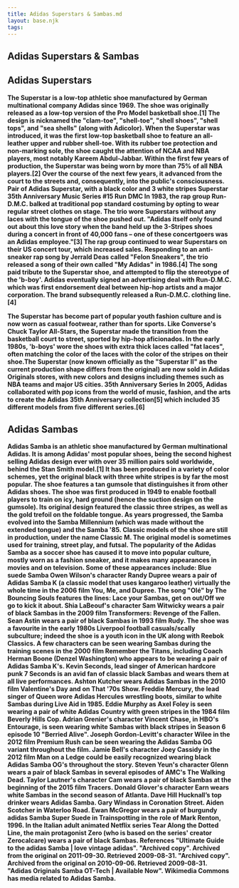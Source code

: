```yaml
---
title: Adidas Superstars & Sambas.md
layout: base.njk
tags:  
---
```




<!DOCTYPE html>
<html>


<div class="group">
<section>
  <h1>Adidas Superstars & Sambas</h1>
  <h2>Adidas Superstars</h2>
  <p><b>The Superstar is a low-top athletic shoe manufactured by German multinational company Adidas since 1969. The shoe was originally released as a low-top version of the Pro Model basketball shoe.[1] The design is nicknamed the "clam-toe", "shell-toe", "shell shoes", "shell tops", and "sea shells" (along with Adicolor).
When the Superstar was introduced, it was the first low-top basketball shoe to feature an all-leather upper and rubber shell-toe. With its rubber toe protection and non-marking sole, the shoe caught the attention of NCAA and NBA players, most notably Kareem Abdul-Jabbar. Within the first few years of production, the Superstar was being worn by more than 75% of all NBA players.[2] Over the course of the next few years, it advanced from the court to the streets and, consequently, into the public's consciousness.
Pair of Adidas Superstar, with a black color and 3 white stripes
Superstar 35th Anniversary Music Series #15 Run DMC
In 1983, the rap group Run-D.M.C. balked at traditional pop standard costuming by opting to wear regular street clothes on stage. The trio wore Superstars without any laces with the tongue of the shoe pushed out. "Adidas itself only found out about this love story when the band held up the 3-Stripes shoes during a concert in front of 40,000 fans – one of these concertgoers was an Adidas employee."[3] The rap group continued to wear Superstars on their US concert tour, which increased sales. Responding to an anti-sneaker rap song by Jerrald Deas called "Felon Sneakers", the trio released a song of their own called "My Adidas" in 1986.[4] The song paid tribute to the Superstar shoe, and attempted to flip the stereotype of the 'b-boy'. Adidas eventually signed an advertising deal with Run-D.M.C. which was first endorsement deal between hip-hop artists and a major corporation. The brand subsequently released a Run-D.M.C. clothing line.[4]

<img src="https://place-hold.it/600" alt="">

The Superstar has become part of popular youth fashion culture and is now worn as casual footwear, rather than for sports. Like Converse's Chuck Taylor All-Stars, the Superstar made the transition from the basketball court to street, sported by hip-hop aficionados. In the early 1980s, 'b-boys' wore the shoes with extra thick laces called "fat laces", often matching the color of the laces with the color of the stripes on their shoe.The Superstar (now known officially as the "Superstar II" as the current production shape differs from the original) are now sold in Adidas Originals stores, with new colors and designs including themes such as NBA teams and major US cities.
35th Anniversary Series
In 2005, Adidas collaborated with pop icons from the world of music, fashion, and the arts to create the Adidas 35th Anniversary collection[5] which included 35 different models from five different series.[6]
<img src="https://place-hold.it/600" alt="">
<h2>Adidas Sambas</h2>
Adidas Samba is an athletic shoe manufactured by German multinational Adidas. It is among Adidas' most popular shoes, being the second highest selling Adidas design ever with over 35 million pairs sold worldwide, behind the Stan Smith model.[1] It has been produced in a variety of color schemes, yet the original black with three white stripes is by far the most popular. The shoe features a tan gumsole that distinguishes it from other Adidas shoes.
The shoe was first produced in 1949 to enable football players to train on icy, hard ground (hence the suction design on the gumsole). Its original design featured the classic three stripes, as well as the gold trefoil on the foldable tongue. As years progressed, the Samba evolved into the Samba Millennium (which was made without the extended tongue) and the Samba '85. Classic models of the shoe are still in production, under the name Classic M. The original model is sometimes used for training, street play, and futsal.
The popularity of the Adidas Samba as a soccer shoe has caused it to move into popular culture, mostly worn as a fashion sneaker, and it makes many appearances in movies and on television. Some of these appearances include:
Blue suede Samba
Owen Wilson's character Randy Dupree wears a pair of Adidas Samba K (a classic model that uses kangaroo leather) virtually the whole time in the 2006 film You, Me, and Dupree.
The song "Olé" by The Bouncing Souls features the lines: Lace your Sambas, get on out/Off we go to kick it about.
Shia LaBeouf's character Sam Witwicky wears a pair of black Sambas in the 2009 film Transformers: Revenge of the Fallen.
Sean Astin wears a pair of black Sambas in 1993 film Rudy.
The shoe was a favourite in the early 1980s Liverpool football casuals/scally subculture; indeed the shoe is a youth icon in the UK along with Reebok Classics.
A few characters can be seen wearing Sambas during the training scenes in the 2000 film Remember the Titans, including Coach Herman Boone (Denzel Washington) who appears to be wearing a pair of Adidas Samba K's.
Kevin Seconds, lead singer of American hardcore punk 7 Seconds is an avid fan of classic black Sambas and wears them at all live performances.
Ashton Kutcher wears Adidas Sambas in the 2010 film Valentine's Day and on That '70s Show.
Freddie Mercury, the lead singer of Queen wore Adidas Hercules wrestling boots, similar to white Sambas during Live Aid in 1985.
Eddie Murphy as Axel Foley is seen wearing a pair of white Adidas Country with green stripes in the 1984 film Beverly Hills Cop.
Adrian Grenier's character Vincent Chase, in HBO's Entourage, is seen wearing white Sambas with black stripes in Season 6 episode 10 "Berried Alive".
Joseph Gordon-Levitt's character Wilee in the 2012 film Premium Rush can be seen wearing the Adidas Samba OG variant throughout the film.
Jamie Bell's character Joey Cassidy in the 2012 film Man on a Ledge could be easily recognized wearing black Adidas Samba OG's throughout the story.
Steven Yeun's character Glenn wears a pair of black Sambas in several episodes of AMC's The Walking Dead.
Taylor Lautner's character Cam wears a pair of black Sambas at the beginning of the 2015 film Tracers.
Donald Glover's character Earn wears white Sambas in the second season of Atlanta.
Dave Hill Hucknall’s top drinker wears Adidas Samba.
Gary Windass in Coronation Street.
Aiden Scotcher in Waterloo Road.
Ewan McGregor wears a pair of burgundy adidas Samba Super Suede in Trainspotting in the role of Mark Renton, 1996.
In the Italian adult animated Netflix series Tear Along the Dotted Line, the main protagonist Zero (who is based on the series' creator Zerocalcare) wears a pair of black Sambas.
References
 "Ultimate Guide to the adidas Samba | love vintage adidas".
 "Archived copy". Archived from the original on 2011-09-30. Retrieved 2009-08-31.
 "Archived copy". Archived from the original on 2010-09-06. Retrieved 2009-08-31.
 "Adidas Originals Samba OT-Tech | Available Now".
	Wikimedia Commons has media related to Adidas Samba.


    
</section>
</group>

  
<footer>
  
</footer>
